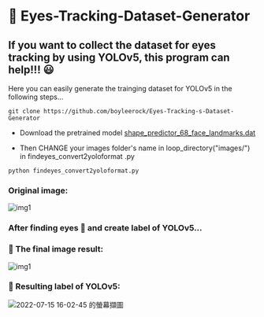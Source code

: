 # :eyes: Eyes-Tracking-Dataset-Generator

## If you want to collect the dataset for eyes tracking by using YOLOv5, this program can help!!! :smiley:

Here you can easily generate the trainging  dataset for YOLOv5 in the following steps...

<pre><code>git clone https://github.com/boyleerock/Eyes-Tracking-s-Dataset-Generator</code></pre>

- Download the pretrained model [shape_predictor_68_face_landmarks.dat](https://github.com/tzutalin/dlib-android/blob/master/data/shape_predictor_68_face_landmarks.dat)

- Then CHANGE your images folder's name in loop_directory("images/") in findeyes_convert2yoloformat .py

<pre><code>python findeyes_convert2yoloformat.py</code></pre>




### Original image:

![img1](https://user-images.githubusercontent.com/61671531/179178941-c116fc28-ad68-4071-946d-f5074dbb977e.jpg)



### After finding eyes :eyes: and create label of YOLOv5...
### :star2: The final image result:

![img1](https://user-images.githubusercontent.com/61671531/179178092-ee89b1b6-f6f7-4dce-b26c-eb66ed08cb35.jpg)

### :star2: Resulting label of YOLOv5:

![2022-07-15 16-02-45 的螢幕擷圖](https://user-images.githubusercontent.com/61671531/179180303-264acd1d-4a73-4364-a12b-2916e11aa18e.png)
